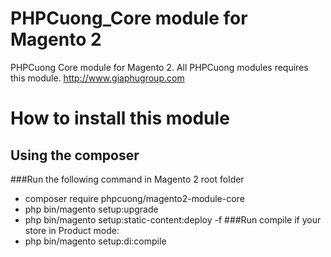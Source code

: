 # PHPCuong_Core module for Magento 2
PHPCuong Core module for Magento 2. All PHPCuong modules requires this module. http://www.giaphugroup.com

# How to install this module
## Using the composer
###Run the following command in Magento 2 root folder
- composer require phpcuong/magento2-module-core
- php bin/magento setup:upgrade
- php bin/magento setup:static-content:deploy -f
###Run compile if your store in Product mode:
- php bin/magento setup:di:compile
